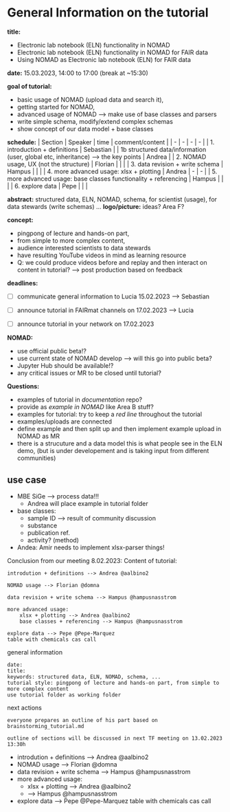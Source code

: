 # General Information on the tutorial

**title:** 
* Electronic lab notebook (ELN) functionality in NOMAD
* Electronic lab notebook (ELN) functionality in NOMAD for FAIR data
* Using NOMAD as Electronic lab notebook (ELN) for FAIR data

**date:** 15.03.2023, 14:00 to 17:00 (break at ~15:30)

**goal of tutorial:** 
* basic usage of NOMAD (upload data and search it), 
* getting started for NOMAD, 
* advanced usage of NOMAD --> make use of base classes and parsers
* write simple schema, modify/extend complex schemas 
* show concept of our data model + base classes
  
**schedule:**
| Section | Speaker | time | comment/content |
| - | - | - | - |
| 1. introduction + definitions | Sebastian |
| 1b  structured data/information (user, global etc, inheritance) --> the key points | Andrea |
| 2. NOMAD usage, UX (not the structure)  | Florian |  |  |
| 3. data revision + write schema | Hampus |  | |
| 4. more advanced usage: xlsx + plotting | Andrea | - | - |
| 5. more advanced usage: base classes functionality + referencing | Hampus | | |
| 6. explore data | Pepe | | |

**abstract:** structured data, ELN, NOMAD, schema, for scientist (usage), for data stewards (write schemas)  ...
**logo/picture:** ideas? Area F? 

**concept:** 
* pingpong of lecture and hands-on part, 
* from simple to more complex content, 
* audience interested scientists to data stewards
* have resulting YouTube videos in mind as learning resource
* Q: we could produce videos before and replay and then interact on content in tutorial? --> post production based on feedback

**deadlines:**
* [ ] communicate general information to Lucia 15.02.2023 --> Sebastian
* [ ] announce tutorial in FAIRmat channels on 17.02.2023 --> Lucia
* [ ] announce tutorial in your network on 17.02.2023


**NOMAD:**
* use official public beta!?
* use current state of NOMAD develop --> will this go into public beta?
* Jupyter Hub should be available!?
* any critical issues or MR to be closed until tutorial?

**Questions:**
* examples of tutorial in *documentation* repo? 
* provide as *example in NOMAD* like Area B stuff? 
* examples for tutorial: try to keep a *red line* throughout the tutorial
* examples/uploads are connected
* define example and then split up and then implement example upload in NOMAD as MR
* there is a strucuture and a data model this is what people see in the ELN demo, (but is under developement and is taking input from different communities)
## use case
* MBE SiGe --> process data!!!
  * Andrea will place example in tutorial folder 
* base classes:
  * sample ID --> result of community discussion
  * substance 
  * publication ref.
  * activity? (method)
* Andea: Amir needs to implement xlsx-parser things!

Conclusion from our meeting 8.02.2023:
Content of tutorial:

    introdution + definitions --> Andrea @aalbino2

    NOMAD usage --> Florian @domna

    data revision + write schema --> Hampus @hampusnasstrom

    more advanced usage:
        xlsx + plotting --> Andrea @aalbino2
        base classes + referencing --> Hampus @hampusnasstrom

    explore data --> Pepe @Pepe-Marquez
    table with chemicals cas call

general information

    date: 
    title: 
    keywords: structured data, ELN, NOMAD, schema, ...
    tutorial style: pingpong of lecture and hands-on part, from simple to more complex content
    use tutorial folder as working folder

next actions

    everyone prepares an outline of his part based on brainstorming_tutorial.md

    outline of sections will be discussed in next TF meeting on 13.02.2023 13:30h

* introdution + definitions --> Andrea @aalbino2
* NOMAD usage --> Florian @domna
* data revision + write schema --> Hampus @hampusnasstrom
* more advanced usage:
  * xlsx + plotting --> Andrea @aalbino2
  *  --> Hampus @hampusnasstrom
* explore data --> Pepe @Pepe-Marquez
    table with chemicals cas call
